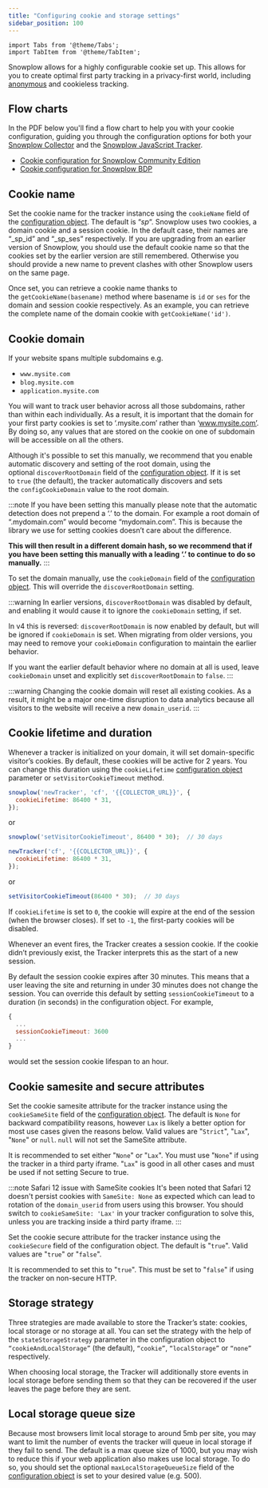 ```yaml
---
title: "Configuring cookie and storage settings"
sidebar_position: 100
---
```


```mdx-code-block
import Tabs from '@theme/Tabs';
import TabItem from '@theme/TabItem';
```

Snowplow allows for a highly configurable cookie set up. This allows for you to create optimal first party tracking in a privacy-first world, including [anonymous](/docs/sources/trackers/javascript-trackers/web-tracker/anonymous-tracking/index.md) and cookieless tracking.

## Flow charts

In the PDF below you'll find a flow chart to help you with your cookie configuration, guiding you through the configuration options for both your [Snowplow Collector](/docs/api-reference/stream-collector/index.md) and the [Snowplow JavaScript Tracker](/docs/sources/trackers/javascript-trackers/index.md).

- [Cookie configuration for Snowplow Community Edition](pathname:///assets/config-calculator-snowplow-ce.pdf)
- [Cookie configuration for Snowplow BDP](pathname:///assets/config-calculator-snowplow-bdp.pdf)

## Cookie name

Set the cookie name for the tracker instance using the `cookieName` field of the [configuration object](/docs/sources/trackers/javascript-trackers/web-tracker/tracker-setup/initialization-options/index.md). The default is “_sp_“. Snowplow uses two cookies, a domain cookie and a session cookie. In the default case, their names are “_sp_id” and “_sp_ses” respectively. If you are upgrading from an earlier version of Snowplow, you should use the default cookie name so that the cookies set by the earlier version are still remembered. Otherwise you should provide a new name to prevent clashes with other Snowplow users on the same page.

Once set, you can retrieve a cookie name thanks to the `getCookieName(basename)` method where basename is `id` or `ses` for the domain and session cookie respectively. As an example, you can retrieve the complete name of the domain cookie with `getCookieName('id')`.

## Cookie domain

If your website spans multiple subdomains e.g.

- `www.mysite.com`
- `blog.mysite.com`
- `application.mysite.com`

You will want to track user behavior across all those subdomains, rather than within each individually. As a result, it is important that the domain for your first party cookies is set to ‘.mysite.com’ rather than ‘www.mysite.com’. By doing so, any values that are stored on the cookie on one of subdomain will be accessible on all the others.

Although it's possible to set this manually, we recommend that you enable automatic discovery and setting of the root domain, using the optional `discoverRootDomain` field of the [configuration object](/docs/sources/trackers/javascript-trackers/web-tracker/tracker-setup/initialization-options/index.md).
If it is set to `true` (the default), the tracker automatically discovers and sets the `configCookieDomain` value to the root domain.

:::note
If you have been setting this manually please note that the automatic detection does not prepend a ‘.’ to the domain. For example a root domain of “.mydomain.com” would become “mydomain.com”. This is because the library we use for setting cookies doesn’t care about the difference.

**This will then result in a different domain hash, so we recommend that if you have been setting this manually with a leading ‘.’ to continue to do so manually.**
:::

To set the domain manually, use the `cookieDomain` field of the [configuration object](/docs/sources/trackers/javascript-trackers/web-tracker/tracker-setup/initialization-options/index.md).
This will override the `discoverRootDomain` setting.

:::warning
In earlier versions, `discoverRootDomain` was disabled by default, and enabling it would cause it to ignore the `cookieDomain` setting, if set.

In v4 this is reversed: `discoverRootDomain` is now enabled by default, but will be ignored if `cookieDomain` is set.
When migrating from older versions, you may need to remove your `cookieDomain` configuration to maintain the earlier behavior.

If you want the earlier default behavior where no domain at all is used, leave `cookieDomain` unset and explicitly set `discoverRootDomain` to `false`.
:::

:::warning
Changing the cookie domain will reset all existing cookies. As a result, it might be a major one-time disruption to data analytics because all visitors to the website will receive a new `domain_userid`.
:::

## Cookie lifetime and duration

Whenever a tracker is initialized on your domain, it will set domain-specific visitor’s cookies. By default, these cookies will be active for 2 years. You can change this duration using the `cookieLifetime` [configuration object](/docs/sources/trackers/javascript-trackers/web-tracker/tracker-setup/initialization-options/index.md) parameter or `setVisitorCookieTimeout` method.

<Tabs groupId="platform" queryString>
  <TabItem value="js" label="JavaScript (tag)" default>

```javascript
snowplow('newTracker', 'cf', '{{COLLECTOR_URL}}', {
  cookieLifetime: 86400 * 31,
});
```

or

```javascript
snowplow('setVisitorCookieTimeout', 86400 * 30);  // 30 days
```

  </TabItem>
  <TabItem value="browser" label="Browser (npm)">

```javascript
newTracker('cf', '{{COLLECTOR_URL}}', {
  cookieLifetime: 86400 * 31,
});
```

or

```javascript
setVisitorCookieTimeout(86400 * 30);  // 30 days
```

  </TabItem>
</Tabs>

If `cookieLifetime` is set to `0`, the cookie will expire at the end of the session (when the browser closes). If set to `-1`, the first-party cookies will be disabled.

Whenever an event fires, the Tracker creates a session cookie. If the cookie didn’t previously exist, the Tracker interprets this as the start of a new session.

By default the session cookie expires after 30 minutes. This means that a user leaving the site and returning in under 30 minutes does not change the session. You can override this default by setting `sessionCookieTimeout` to a duration (in seconds) in the configuration object. For example,

```javascript
{
  ...
  sessionCookieTimeout: 3600
  ...
}
```

would set the session cookie lifespan to an hour.

## Cookie samesite and secure attributes

Set the cookie samesite attribute for the tracker instance using the `cookieSameSite` field of the [configuration object](/docs/sources/trackers/javascript-trackers/web-tracker/tracker-setup/initialization-options/index.md). The default is `None` for backward compatibility reasons, however `Lax` is likely a better option for most use cases given the reasons below. Valid values are "`Strict`", "`Lax`", "`None`" or `null`. `null` will not set the SameSite attribute.

It is recommended to set either "`None`" or "`Lax`". You must use "`None`" if using the tracker in a third party iframe. "`Lax`" is good in all other cases and must be used if not setting Secure to true.

:::note Safari 12 issue with SameSite cookies
It's been noted that Safari 12 doesn't persist cookies with `SameSite: None` as expected which can lead to rotation of the `domain_userid` from users using this browser. You should switch to `cookieSameSite: 'Lax'` in your tracker configuration to solve this, unless you are tracking inside a third party iframe.
:::

Set the cookie secure attribute for the tracker instance using the `cookieSecure` field of the configuration object. The default is "`true`". Valid values are "`true`" or "`false`".

It is recommended to set this to "`true`". This must be set to "`false`" if using the tracker on non-secure HTTP.

## Storage strategy

Three strategies are made available to store the Tracker’s state: cookies, local storage or no storage at all. You can set the strategy with the help of the `stateStorageStrategy` parameter in the configuration object to `“cookieAndLocalStorage”` (the default), `“cookie”`, `“localStorage”` or `“none”` respectively.

When choosing local storage, the Tracker will additionally store events in local storage before sending them so that they can be recovered if the user leaves the page before they are sent.

## Local storage queue size

Because most browsers limit local storage to around 5mb per site, you may want to limit the number of events the tracker will queue in local storage if they fail to send. The default is a max queue size of 1000, but you may wish to reduce this if your web application also makes use local storage. To do so, you should set the optional `maxLocalStorageQueueSize` field of the [configuration object](/docs/sources/trackers/javascript-trackers/web-tracker/tracker-setup/initialization-options/index.md) is set to your desired value (e.g. 500).
